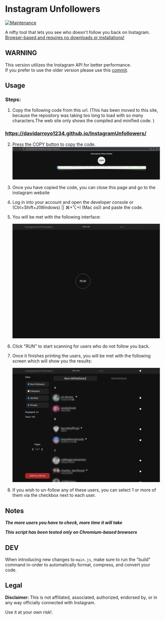 # Instagram Unfollowers

[![Maintenance](https://img.shields.io/maintenance/yes/2023)](https://github.com/davidarroyo1234/InstagramUnfollowers)

A nifty tool that lets you see who doesn't follow you back on Instagram.  
<u>Browser-based and requires no downloads or installations!</u>

## **WARNING**

This version utilizes the Instagram API for better performance.  
If you prefer to use the older version please use this [commit](https://github.com/davidarroyo1234/InstagramUnfollowers/tree/50a0bcbc9fe349b8664a74c0e4477bc974d0352b).

## Usage

### Steps:

1.  Copy the following code from this url. (This has been moved to this site, because the repository was taking too long to load with so many characters.The web site only shows the compiled and minified code. )
### https://davidarroyo1234.github.io/InstagramUnfollowers/
2. Press the COPY button to copy the code.
   <img src="./assets/copy_code.png" alt="Initial screen" />
3. Once you have copied the code, you can close this page and go to the instagram website
    
4. Log in into your account and open the developer console or (Ctrl+Shift+J(Windows) || ⌘+⌥+I (Mac os)) and paste the code.

5. You will be met with the following interface:

    <img src="./assets/initial.png" alt="Initial screen" />

6. Click "RUN" to start scanning for users who do not follow you back.
7. Once it finishes printing the users, you will be met with the following screen which will show you the results:

    <img src="./assets/results.png" alt="Results screen" />

8. If you wish to un-follow any of these users, you can select 1 or more of them via the checkbox next to each user.

## Notes

**_The more users you have to check, more time it will take_**

**_This script has been tested only on Chromium-based browsers_**

## DEV

When introducing new changes to `main.js`, make sure to run the "build" command in-order to automatically format, compress, and convert your code.

## Legal

**Disclaimer:** This is not affiliated, associated, authorized, endorsed by, or in any way officially connected with Instagram.

Use it at your own risk!.
